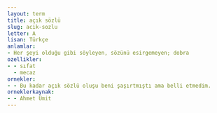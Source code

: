 ```yaml
---
layout: term
title: açık sözlü
slug: acik-sozlu
letter: A
lisan: Türkçe
anlamlar:
- Her şeyi olduğu gibi söyleyen, sözünü esirgemeyen; dobra
ozellikler:
- - sıfat
  - mecaz
ornekler:
- - Bu kadar açık sözlü oluşu beni şaşırtmıştı ama belli etmedim.
orneklerkaynak:
- - Ahmet Ümit
---
```

